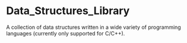 # Data_Structures_Library
A collection of data structures written in a wide variety of programming languages (currently only supported for C/C++).
